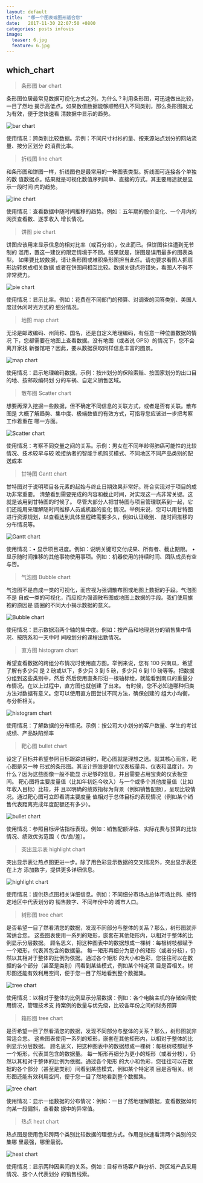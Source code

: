 ```yaml
---
layout: default
title:  "哪一个图表或图形适合您"
date:   2017-11-30 22:07:50 +0800
categories: posts infovis
image:
  teaser: 6.jpg
  feature: 6.jpg
---
```

## which_chart

>  条形图 bar chart

条形图位居最常见数据可视化方式之列。为什么？利用条形图，可迅速做出比较，一目了然地
揭示高低点。如果数值数据能够顺畅归入不同类别，那么条形图就尤为有效，便于您快速看
清数据中显示的趋势。

![bar chart](https://timgsa.baidu.com/timg?image&quality=80&size=b9999_10000&sec=1514630057735&di=e9d5248444ea7c40adc98d606a216ef8&imgtype=0&src=http%3A%2F%2Fp1.qhmsg.com%2Ft019816d93c82d232c0.png)

使用情况：跨类别比较数据。示例：不同尺寸衬衫的量、按来源站点划分的网站流量、按分区划分
的消费比率。

> 折线图 line chart

和条形图和饼图一样，折线图也是最常用的一种图表类型。折线图可连接各个单独的数
值数据点。结果就是可视化数值序列简单、直接的方式。其主要用途就是显示一段时间
内的趋势。

![line chart](https://timgsa.baidu.com/timg?image&quality=80&size=b9999_10000&sec=1514630218843&di=694c5162ff432c6fb3e6f6c6837591d4&imgtype=0&src=http%3A%2F%2Fa0.att.hudong.com%2F26%2F41%2F01300542996423142079416842704.png)

使用情况：查看数据中随时间推移的趋势。例如：五年期的股价变化、一个月内的网页查看数、逐季收入
增长情况。

> 饼图  pie chart

饼图应该用来显示信息的相对比率（或百分率），仅此而已。但饼图往往遭到无节制的
滥用，置这一建议的限定情境于不顾。结果就是，饼图是误用最多的图表类型。
如果要比较数据，请让条形图或堆积条形图担当此任。请勿要求看图人把扇形边转换成相关数据
或者在饼图间相互比较。数据关键点将错失，看图人不得不非常费力。 

![pie chart](https://timgsa.baidu.com/timg?image&quality=80&size=b9999_10000&sec=1514630461769&di=66eb6680c6e597e079b8f663acad9cf3&imgtype=0&src=http%3A%2F%2Fs10.sinaimg.cn%2Fmiddle%2F674efa23ga3d67ee6e119%26690%26690)

使用情况：显示比率。例如：花费在不同部门的预算、对调查的回答类别、美国人度过休闲时光方式的
细分情况。

> 地图  map chart

无论是邮政编码、州简称、国名，还是自定义地理编码，有任意一种位置数据的情况
下，您都需要在地图上查看数据。没有地图（或者说 GPS）的情况下，您不会离开家找
新餐馆吧？因此，要从数据获取同样信息丰富的图景。

![map chart](https://timgsa.baidu.com/timg?image&quality=80&size=b9999_10000&sec=1514630584960&di=44e9315d129c3e3b269cb5e3bdf2cfd8&imgtype=0&src=http%3A%2F%2F5b0988e595225.cdn.sohucs.com%2Fimages%2F20170924%2F02887973b31d4c228b20fc304d496c5c.jpeg)

使用情况：显示地理编码数据。示例：按州划分的保险索赔、按国家划分的出口目的地、按邮政编码划
分的车祸、自定义销售区域。

> 散布图  Scatter chart

想要再深入挖掘一些数据，但不确定不同信息的关联方式，或者是否有关联。散布图是
大概了解趋势、集中度、极端数值的有效方式，可指导您应该进一步把考察工作着重在
哪一方面。 

![Scatter chart](http://down.gztaiyou.com/images/20129279.jpg)

使用情况：考察不同变量之间的关系。示例：男女在不同年龄得肺癌可能性的比较情况、技术较早与较
晚接纳者的智能手机购买模式、不同地区不同产品类别的配送成本

> 甘特图   Gantt chart

甘特图对于说明项目各元素的起始与终止日期效果非常好。符合实现对于项目的成功非常重要。
清楚看到需要完成的内容和截止时间，对实现这一点非常关键。这就是该用到甘特图的时候了。
尽管大部分人把甘特图与项目管理联系到一起，它们还能用来理解随时间推移人员或机器的变化
情况。举例来说，您可以用甘特图进行资源规划，以查看达到具体里程碑需要多久，例如认证级别、
随时间推移的分布情况等。

![Gantt chart](https://timgsa.baidu.com/timg?image&quality=80&size=b9999_10000&sec=1514631130940&di=ca74009d520ba12407b9670512238bbe&imgtype=0&src=http%3A%2F%2Fxqimg.b0.upaiyun.com%2F13ef4491435f13fd3900d2ea.png)

使用情况：• 显示项目进度。例如：说明关键可交付成果、所有者、截止期限。
• 显示随时间推移的其他事物使用事项。例如：机器使用的持续时间、团队成员有空与否。

> 气泡图  Bubble chart

气泡图不是自成一类的可视化，而应视为强调散布图或地图上数据的手段。气泡图不是
自成一类的可视化，而应视为强调散布图或地图上数据的手段。我们使用旗袍的原因是
圆圈的不同大小揭示数据的意义。 

![Bubble chart](https://ss3.bdstatic.com/70cFv8Sh_Q1YnxGkpoWK1HF6hhy/it/u=4072813710,1271071429&fm=27&gp=0.jpg)

使用情况：显示数据沿两个轴的集中度。例如：按产品和地理划分的销售集中情况、按院系和一天中时
间段划分的课程出勤情况。  

> 直方图  histogram chart

希望查看数据的跨组分布情况时使用直方图。举例来说，您有 100 只南瓜，希望了解有多少只
是 2 磅或以下，多少只 3 到 5 磅，多少只 6 到 10 磅等等。把数据分组到这些类别中，然后
然后使用直条形沿一根轴标绘，就能看到南瓜的重量分布情况。在以上过程中，直方图也就创建
了出来。
有时候，您不必知道哪种归类方法对数据有意义。您可以使用直方图尝试不同方法，确保创建的
组大小均衡，与分析相关。  

![histogram chart](https://timgsa.baidu.com/timg?image&quality=80&size=b9999_10000&sec=1514631524528&di=0bf15dae9ef360dba1f12e6a30dcdbc8&imgtype=0&src=http%3A%2F%2Fimage.codes51.com%2FArticle%2Fimage%2F20160820%2F20160820000231_2513.png)

使用情况：了解数据的分布情况。示例：按公司大小划分的客户数量、学生的考试成绩、产品缺陷频率 

> 靶心图  bullet chart

设定了目标并希望参照目标跟踪进展时，靶心图就是理想之选。就其核心而言，靶心图是另一种
形式的条形图。其设计宗旨是替代仪表板量具、仪表和温度计。为什么？因为这些图像一般不能显
示足够的信息，并且需要占用宝贵的仪表板空间。
靶心图将主要度量值（比如年初迄今收入）与一个或多个其他度量值（比如年收入目标）比较，并
且以明确的绩效指标为背景（例如销售配额），呈现比较情况。通过靶心图可立即看清主要度量
值相对于总体目标的表现情况（例如某个销售代表距离完成年度配额还有多少）。 

![bullet chart](https://ss0.bdstatic.com/70cFuHSh_Q1YnxGkpoWK1HF6hhy/it/u=972251851,1798497765&fm=27&gp=0.jpg)

使用情况：参照目标评估指标表现。例如：销售配额评估、实际花费与预算的比较情况、绩效优劣范围（
优/良/差）。

> 突出显示表  highlight chart

突出显示表让热点图更进一步。除了用色彩显示数据的交叉情况外，突出显示表还在上方
添加数字，提供更多详细信息。 

![highlight chart](http://www.mianfeiwendang.com/pic/c0639e41319709c0ac67ae12/94-810-jpg_6-1080-0-0-1080.jpg)

使用情况：提供热点图相关详细信息。例如：不同细分市场占总体市场比例、按特定地区中代表划分的
销售数字、不同年份中的 城市人口。 

> 树形图  tree chart

是否希望一目了然看清您的数据，发现不同部分与整体的关系？那么，树形图就非常适合您。
这些图表使用一系列的矩形，嵌套在其他矩形内，以相对于整体的比例显示分层数据。
顾名思义，把这种图表中的数据想成一棵树：每根树枝都赋予一个矩形，代表其包含的数据量。
每一矩形再细分为更小的矩形（或者分枝），仍然以其相对于整体的比例为依据。通过各个矩形
的大小和色彩，您往往可以在数据的各个部分（甚至是类别）间看到某些模式，例如某个特定项
目是否相关。树形图还能有效利用空间，便于您一目了然地看到整个数据集。

![tree chart](http://www.cbdio.com/image/attachement/jpg/site2/20151223/3417eb9bbd9017e44c4235.jpg)

使用情况：以相对于整体的比例显示分层数据：例如：各个电脑主机的存储空间使用情况，管理技术支
持案例的数量与优先级，比较各年份之间的财务预算

> 箱形图  tree chart

是否希望一目了然看清您的数据，发现不同部分与整体的关系？那么，树形图就非常适合您。
这些图表使用一系列的矩形，嵌套在其他矩形内，以相对于整体的比例显示分层数据。
顾名思义，把这种图表中的数据想成一棵树：每根树枝都赋予一个矩形，代表其包含的数据量。
每一矩形再细分为更小的矩形（或者分枝），仍然以其相对于整体的比例为依据。通过各个矩形
的大小和色彩，您往往可以在数据的各个部分（甚至是类别）间看到某些模式，例如某个特定项
目是否相关。树形图还能有效利用空间，便于您一目了然地看到整个数据集。

![tree chart](http://www.cbdio.com/image/attachement/jpg/site2/20151223/3417eb9bbd9017e44c4c36.jpg)

使用情况：显示一组数据的分布情况：例如：一目了然地理解数据，查看数据如何向某一段偏斜，查看数
据中的异常值。

> 热点  heat chart

热点图是使用色彩跨两个类别比较数据的理想方式。作用是快速看清两个类别的交集哪
里最强，哪里最弱。

![heat chart]()

使用情况：显示两种因素间的关系。例如：目标市场客户群分析、跨区域产品采用情况、按个人代表划分
的销售线索。